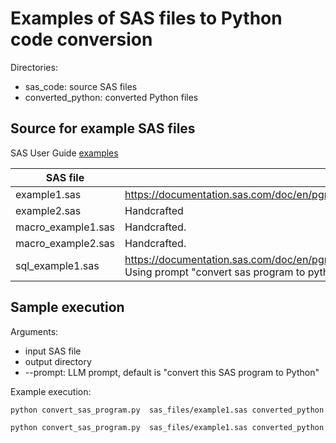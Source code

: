 # Examples of SAS files to Python code conversion

Directories:
- sas_code: source SAS files
- converted_python: converted Python files

## Source for example SAS files
SAS User Guide [examples](https://documentation.sas.com/doc/en/pgmsascdc/9.4_3.5/procstat/titlepage.htm)

| SAS file | Description                                                                                                                                  |
|---------|----------------------------------------------------------------------------------------------------------------------------------------------|
| example1.sas | https://documentation.sas.com/doc/en/pgmsascdc/9.4_3.5/procstat/procstat_corr_examples02.htm                                                 |
| example2.sas| Handcrafted                                                                                                                                  |
| macro_example1.sas | Handcrafted.                                                                                                                                 |
| macro_example2.sas | Handcrafted.                                                                                                                                 |
| sql_example1.sas | https://documentation.sas.com/doc/en/pgmsascdc/9.4_3.5/sqlproc/p015vwpsg8pas3n135iy1t43o1mc.htm.  Using prompt "convert sas program to python using sqlalchemy library" |


## Sample execution

Arguments:
- input SAS file
- output directory
- --prompt: LLM prompt, default is "convert this SAS program to Python"

Example execution:
```bash
python convert_sas_program.py  sas_files/example1.sas converted_python

python convert_sas_program.py  sas_files/example1.sas converted_python --prompt "convert sas program to python code using sklearn library"  

```

